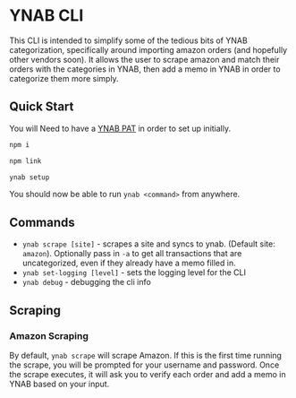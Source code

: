 # YNAB CLI

This CLI is intended to simplify some of the tedious bits of YNAB categorization, specifically around importing amazon orders (and hopefully other vendors soon). It allows the user to scrape amazon and match their orders with the categories in YNAB, then add a memo in YNAB in order to categorize them more simply.

## Quick Start

You will Need to have a [YNAB PAT](https://app.youneedabudget.com/settings/developer) in order to set up initially.

```bash
npm i

npm link

ynab setup
```

You should now be able to run `ynab <command>` from anywhere.

## Commands

* `ynab scrape [site]` - scrapes a site and syncs to ynab. (Default site: `amazon`). Optionally pass in `-a` to get all transactions that are uncategorized, even if they already have a memo filled in.
* `ynab set-logging [level]` - sets the logging level for the CLI
* `ynab debug` - debugging the cli info

## Scraping

### Amazon Scraping
By default, `ynab scrape` will scrape Amazon. If this is the first time running the scrape, you will be prompted for your username and password. Once the scrape executes, it will ask you to verify each order and add a memo in YNAB based on your input.